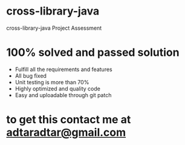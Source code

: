 # cross-library-java
cross-library-java Project Assessment


# 100% solved and passed solution
* Fulfill all the requirements and features
* All bug fixed
* Unit testing is more than 70%
* Highly optimized and quality code
* Easy and uploadable through git patch

# to get this contact me at adtaradtar@gmail.com

